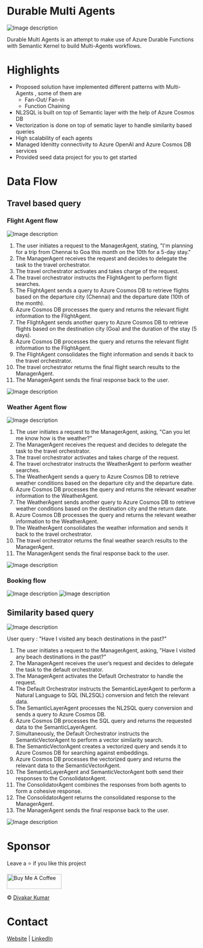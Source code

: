 # Durable Multi Agents

![Image description](https://dev-to-uploads.s3.amazonaws.com/uploads/articles/uuybgktnmsy3q3efegx0.gif)

Durable Multi Agents is an attempt to make use of Azure Durable Functions with Semantic Kernel to build Multi-Agents workflows.

# Highlights

- Proposed solution have implemented different patterns with Multi-Agents , some of them are 
    - Fan-Out/ Fan-in
    - Function Chaining
- NL2SQL is built on top of Semantic layer with the help of Azure Cosmos DB
- Vectorization is done on top of sematic layer to handle similarity based queries
- High scalability of each agents
- Managed Idenitty connectivity to Azure OpenAI and Azure Cosmos DB services
- Provided seed data project for you to get started


# Data Flow


## Travel based query

### Flight Agent flow

![Image description](https://dev-to-uploads.s3.amazonaws.com/uploads/articles/l923gxn4lhq5u3fsezg7.png)

1. The user initiates a request to the ManagerAgent, stating, "I'm planning for a trip from Chennai to Goa this month on the 10th for a 5-day stay."
2. The ManagerAgent receives the request and decides to delegate the task to the travel orchestrator.
3. The travel orchestrator activates and takes charge of the request.
4. The travel orchestrator instructs the FlightAgent to perform flight searches.
5. The FlightAgent sends a query to Azure Cosmos DB to retrieve flights based on the departure city (Chennai) and the departure date (10th of the month).
6. Azure Cosmos DB processes the query and returns the relevant flight information to the FlightAgent.
7. The FlightAgent sends another query to Azure Cosmos DB to retrieve flights based on the destination city (Goa) and the duration of the stay (5 days).
8. Azure Cosmos DB processes the query and returns the relevant flight information to the FlightAgent.
9. The FlightAgent consolidates the flight information and sends it back to the travel orchestrator.
10. The travel orchestrator returns the final flight search results to the ManagerAgent.
11. The ManagerAgent sends the final response back to the user.

![Image description](https://dev-to-uploads.s3.amazonaws.com/uploads/articles/4x2k8j0d37a1laagkz46.png)

### Weather Agent flow

![Image description](https://dev-to-uploads.s3.amazonaws.com/uploads/articles/1zcypkt5vv3zzp7ppbxm.png)

1. The user initiates a request to the ManagerAgent, asking, "Can you let me know how is the weather?"
2. The ManagerAgent receives the request and decides to delegate the task to the travel orchestrator.
3. The travel orchestrator activates and takes charge of the request.
4. The travel orchestrator instructs the WeatherAgent to perform weather searches.
5. The WeatherAgent sends a query to Azure Cosmos DB to retrieve weather conditions based on the departure city and the departure date.
6. Azure Cosmos DB processes the query and returns the relevant weather information to the WeatherAgent.
7. The WeatherAgent sends another query to Azure Cosmos DB to retrieve weather conditions based on the destination city and the return date.
8. Azure Cosmos DB processes the query and returns the relevant weather information to the WeatherAgent.
9. The WeatherAgent consolidates the weather information and sends it back to the travel orchestrator.
10. The travel orchestrator returns the final weather search results to the ManagerAgent.
11. The ManagerAgent sends the final response back to the user.


![Image description](https://dev-to-uploads.s3.amazonaws.com/uploads/articles/u21unebmccg8ww8c0ktc.png)


### Booking flow

![Image description](https://dev-to-uploads.s3.amazonaws.com/uploads/articles/q4n93u2v2zqcbs2a9niw.png)
![Image description](https://dev-to-uploads.s3.amazonaws.com/uploads/articles/r2t3o53oc3greupyrv4b.png)





## Similarity based query 

![Image description](https://dev-to-uploads.s3.amazonaws.com/uploads/articles/5rbdwe8cwlt5b26ibkvy.png)


User query : "Have I visited any beach destinations in the past?"

1. The user initiates a request to the ManagerAgent, asking, "Have I visited any beach destinations in the past?"
2. The ManagerAgent receives the user’s request and decides to delegate the task to the default orchestrator.
3. The ManagerAgent activates the Default Orchestrator to handle the request.
4. The Default Orchestrator instructs the SemanticLayerAgent to perform a Natural Language to SQL (NL2SQL) conversion and fetch the relevant data.
5. The SemanticLayerAgent processes the NL2SQL query conversion and sends a query to Azure Cosmos DB.
6. Azure Cosmos DB processes the SQL query and returns the requested data to the SemanticLayerAgent.
7. Simultaneously, the Default Orchestrator instructs the SemanticVectorAgent to perform a vector similarity search.
8. The SemanticVectorAgent creates a vectorized query and sends it to Azure Cosmos DB for searching against embeddings.
9. Azure Cosmos DB processes the vectorized query and returns the relevant data to the SemanticVectorAgent.
10. The SemanticLayerAgent and SemanticVectorAgent both send their responses to the ConsolidatorAgent.
11. The ConsolidatorAgent combines the responses from both agents to form a cohesive response.
12. The ConsolidatorAgent returns the consolidated response to the ManagerAgent.
13. The ManagerAgent sends the final response back to the user.

![Image description](https://dev-to-uploads.s3.amazonaws.com/uploads/articles/j2fpbhgwko9cn5vmz6o9.png)

# Sponsor

Leave a ⭐ if you like this project

<a href="https://www.buymeacoffee.com/divakarkumar" target="_blank"><img src="https://cdn.buymeacoffee.com/buttons/v2/default-yellow.png" alt="Buy Me A Coffee" style="height: 40px !important;width: 145 !important;" ></a>


&copy; [Divakar Kumar](//github.com/Divakar-Kumar)

# Contact

[Website](//iamdivakarkumar.com) | [LinkedIn](https://www.linkedin.com/in/divakar-kumar/)